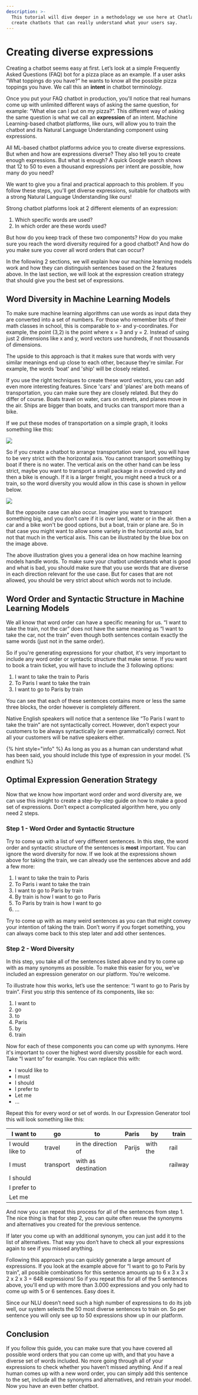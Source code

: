 ```yaml
---
description: >-
  This tutorial will dive deeper in a methodology we use here at Chatlayer to
  create chatbots that can really understand what your users say.
---
```


# Creating diverse expressions

Creating a chatbot seems easy at first. Let’s look at a simple Frequently Asked Questions (FAQ) bot for a pizza place as an example. If a user asks “What toppings do you have?” he wants to know all the possible pizza toppings you have. We call this an **intent** in chatbot terminology.

Once you put your FAQ chatbot in production, you'll notice that real humans come up with unlimited different ways of asking the same question, for example: “What else can I put on my pizza?”. This different way of asking the same question is what we call an **expression** of an intent. Machine Learning-based chatbot platforms, like ours, will allow you to train the chatbot and its Natural Language Understanding component using expressions.

All ML-based chatbot platforms advice you to create diverse expressions. But when and how are expressions diverse? They also tell you to create enough expressions. But what is enough? A quick Google search shows that 12 to 50 to even a thousand expressions per intent are possible, how many do you need?

We want to give you a final and practical approach to this problem. If you follow these steps, you'll get diverse expressions, suitable for chatbots with a strong Natural Language Understanding like ours!&#x20;

Strong chatbot platforms look at 2 different elements of an expression:

1. Which specific words are used?
2. In which order are these words used?

But how do you keep track of these two components? How do you make sure you reach the word diversity required for a good chatbot? And how do you make sure you cover all word orders that can occur?

In the following 2 sections, we will explain how our machine learning models work and how they can distinguish sentences based on the 2 features above. In the last section, we will look at the expression creation strategy that should give you the best set of expressions.

## **Word Diversity in Machine Learning Models**

To make sure machine learning algorithms can use words as input data they are converted into a set of numbers. For those who remember bits of their math classes in school, this is comparable to x- and y-coordinates. For example, the point (3,2) is the point where x = 3 and y = 2. Instead of using just 2 dimensions like x and y, word vectors use hundreds, if not thousands of dimensions.

The upside to this approach is that it makes sure that words with very similar meanings end up close to each other, because they're similar. For example, the words 'boat' and 'ship' will be closely related.&#x20;

If you use the right techniques to create these word vectors, you can add even more interesting features. Since 'cars' and 'planes' are both means of transportation, you can make sure they are closely related. But they do differ of course. Boats travel on water, cars on streets, and planes move in the air. Ships are bigger than boats, and trucks can transport more than a bike.

If we put these modes of transportation on a simple graph, it looks something like this:

![](<../.gitbook/assets/image (315).png>)

So if you create a chatbot to arrange transportation over land, you will have to be very strict with the horizontal axis. You cannot transport something by boat if there is no water. The vertical axis on the other hand can be less strict, maybe you want to transport a small package in a crowded city and then a bike is enough. If it is a larger freight, you might need a truck or a train, so the word diversity you would allow in this case is shown in yellow below.

![](<../.gitbook/assets/image (314).png>)

But the opposite case can also occur. Imagine you want to transport something big, and you don’t care if it is over land, water or in the air. then a car and a bike won't be good options, but a boat, train or plane are. So in that case you might want to allow some variety in the horizontal axis, but not that much in the vertical axis. This can be illustrated by the blue box on the image above.

The above illustration gives you a general idea on how machine learning models handle words. To make sure your chatbot understands what is good and what is bad, you should make sure that you use words that are diverse in each direction relevant for the use case. But for cases that are not allowed, you should be very strict about which words not to include.

## **Word Order and Syntactic Structure in Machine Learning Models**

We all know that word order can have a specific meaning for us. “I want to take the train, not the car” does not have the same meaning as “I want to take the car, not the train” even though both sentences contain exactly the same words (just not in the same order).

So if you're generating expressions for your chatbot, it's very important to include any word order or syntactic structure that make sense. If you want to book a train ticket, you will have to include the 3 following options:

1. I want to take the train to Paris
2. To Paris I want to take the train
3. I want to go to Paris by train

You can see that each of these sentences contains more or less the same three blocks, the order however is completely different.

Native English speakers will notice that a sentence like “To Paris I want to take the train” are not syntactically correct. However, don’t expect your customers to be always syntactically (or even grammatically) correct. Not all your customers will be native speakers either.&#x20;

{% hint style="info" %}
As long as you as a human can understand what has been said, you should include this type of expression in your model.
{% endhint %}

## **Optimal Expression Generation Strategy**

Now that we know how important word order and word diversity are, we can use this insight to create a step-by-step guide on how to make a good set of expressions. Don’t expect a complicated algorithm here, you only need 2 steps.

### Step 1 - Word Order and Syntactic Structure

Try to come up with a list of very different sentences. In this step, the word order and syntactic structure of the sentences is **most** important. You can ignore the word diversity for now. If we look at the expressions shown above for taking the train, we can already use the sentences above and add a few more:

1. I want to take the train to Paris
2. To Paris i want to take the train
3. I want to go to Paris by train
4. By train is how I want to go to Paris
5. To Paris by train is how I want to go
6. …

Try to come up with as many weird sentences as you can that might convey your intention of taking the train. Don’t worry if you forget something, you can always come back to this step later and add other sentences.

### Step 2 - Word Diversity

In this step, you take all of the sentences listed above and try to come up with as many synonyms as possible. To make this easier for you, we've included an expression generator on our platform. You're welcome.

To illustrate how this works, let’s use the sentence: “I want to go to Paris by train”. First you strip this sentence of its components, like so:

1. I want to
2. go
3. to
4. Paris
5. by
6. train

Now for each of these components you can come up with synonyms. Here it's important to cover the highest word diversity possible for each word. Take “I want to” for example. You can replace this with:

* I would like to
* I must
* I should
* I prefer to
* Let me
* …

Repeat this for every word or set of words. In our Expression Generator tool this will look something like this:

| I want to        | go         | to                   | Paris   | by        | train    |
| ---------------- | ---------- | -------------------- | ------- | --------- | -------- |
| I would like to  | travel     | in the direction of  | Parijs  | with the  | rail     |
| I must           | transport  | with as destination  |         |           | railway  |
| I should         |            |                      |         |           |          |
| I prefer to      |            |                      |         |           |          |
| Let me           |            |                      |         |           |          |

And now you can repeat this process for all of the sentences from step 1. The nice thing is that for step 2, you can quite often reuse the synonyms and alternatives you created for the previous sentence.

If later you come up with an additional synonym, you can just add it to the list of alternatives. That way you don’t have to check all your expressions again to see if you missed anything.

Following this approach you can quickly generate a large amount of expressions. If you look at the example above for “I want to go to Paris by train”, all possible combinations for this sentence amounts up to 6 x 3 x 3 x 2 x 2 x 3 = 648 expressions! So if you repeat this for all of the 5 sentences above, you'll end up with more than 3.000 expressions and you only had to come up with 5 or 6 sentences. Easy does it.

Since our NLU doesn’t need such a high number of expressions to do its job well, our system selects the 50 most diverse sentences to train on. So per sentence you will only see up to 50 expressions show up in our platform.

## **Conclusion**

If you follow this guide, you can make sure that you have covered all possible word orders that you can come up with, and that you have a diverse set of words included. No more going through all of your expressions to check whether you haven’t missed anything. And if a real human comes up with a new word order, you can simply add this sentence to the set, include all the synonyms and alternatives, and retrain your model. Now you have an even better chatbot.

